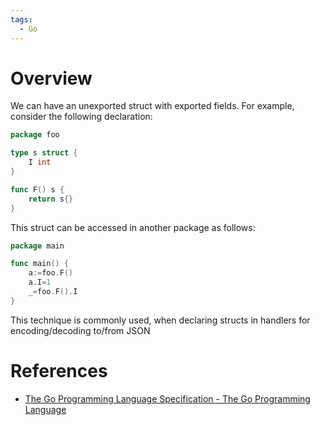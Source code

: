 ```yaml
---
tags:
  - Go
---
```


# Overview

We can have an unexported struct with exported fields. For example, consider the following declaration:

```go
package foo

type s struct {
	I int
}

func F() s {
	return s{}
}
```

This struct can be accessed in another package as follows:

```go
package main

func main() {
	a:=foo.F()
	a.I=1
	_=foo.F().I
}
```

This technique is commonly used, when declaring structs in handlers for encoding/decoding to/from JSON

# References

- [The Go Programming Language Specification - The Go Programming Language](https://tip.golang.org/ref/spec#Exported_identifiers)

